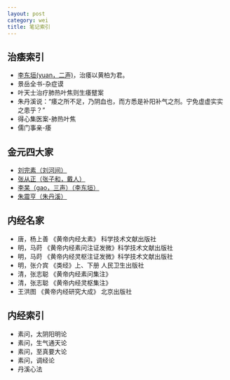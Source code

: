 ```yaml
---
layout: post
category: wei
title: 笔记索引
---
```


## 治痿索引 ##

- [李东垣(yuan，二声)](http://baike.baidu.com/link?url=ZXhdBwJxKg3hdtbsn-yJJbvrz1li04rN2OiVKxdBZ4rdf2XmOnU1-JIWWL7SuWQ5AY_dnTcd1OzY-nop355d2K)，治痿以黄柏为君。
- 景岳全书-杂症谟
- 叶天士治疗肺热叶焦则生痿躄案
- 朱丹溪说：“痿之所不足，乃阴血也，而方悉是补阳补气之剂。宁免虚虚实实之患乎？”
- 得心集医案-肺热叶焦
- 儒门事亲-痿

## 金元四大家 ##

- [刘完素（刘河间）](http://baike.baidu.com/link?url=6exif5o6HDWDMBUp9_aRQ5Xo91oYUg8lgu7kF8PBpUGZMpi3tg0j91SAOBTkCbfhtkdVzW3_BSCV1kwk6ymDtK)
- [张从正（张子和，戴人）](http://baike.baidu.com/link?url=vbBwjgOE9UbK1yanB4j9FDYZVaKRBYr4Wr4RMmGYCYvoJ5Jnis7GppCeUcS14hDBTUQHEdMEPmDlIFZDv8qX9_)
- [李杲（gao，三声）（李东垣）](http://baike.baidu.com/subview/60484/12227313.htm)
- [朱震亨（朱丹溪）](http://baike.baidu.com/link?url=NE9pNMrmS4nwkd0SHIK16272dtfVJyRg6DzK-NJ7WGks5RN0MRAe723eX9Uw2W40_2WtNpRriG4k6MyrxDAn5q)

## 内经名家 ##

- 唐，杨上善 《黄帝内经太素》 科学技术文献出版社
- 明，马莳 《黄帝内经素问注证发微》科学技术文献出版社
- 明，马莳 《黄帝内经灵枢注证发微》科学技术文献出版社
- 明，张介宾 《类经》上、下册 人民卫生出版社
- 清，张志聪 《黄帝内经素问集注》
- 清，张志聪 《黄帝内经灵枢集注》
- 王洪图 《黄帝内经研究大成》 北京出版社

## 内经索引 ##

- 素问，太阴阳明论
- 素问，生气通天论
- 素问，至真要大论
- 素问，调经论
- 丹溪心法